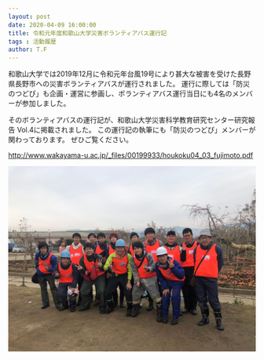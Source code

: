 ```yaml
---
layout: post
date: 2020-04-09 16:00:00
title: 令和元年度和歌山大学災害ボランティアバス運行記
tags : 活動履歴
author: T.F
---
```


和歌山大学では2019年12月に令和元年台風19号により甚大な被害を受けた長野県長野市への災害ボランティアバスが運行されました。
運行に際しては「防災のつどぴ」も企画・運営に参画し、ボランティアバス運行当日にも4名のメンバーが参加しました。

そのボランティアバスの運行記が、和歌山大学災害科学教育研究センター研究報告 Vol.4に掲載されました。
この運行記の執筆にも「防災のつどぴ」メンバーが関わっております。
ぜひご覧ください。

<a href="http://www.wakayama-u.ac.jp/_files/00199933/houkoku04_03_fujimoto.pdf" target="_blank" >http://www.wakayama-u.ac.jp/_files/00199933/houkoku04_03_fujimoto.pdf</a>

![集合写真](/assets/images/5/5-1.jpg)

<!--more-->


